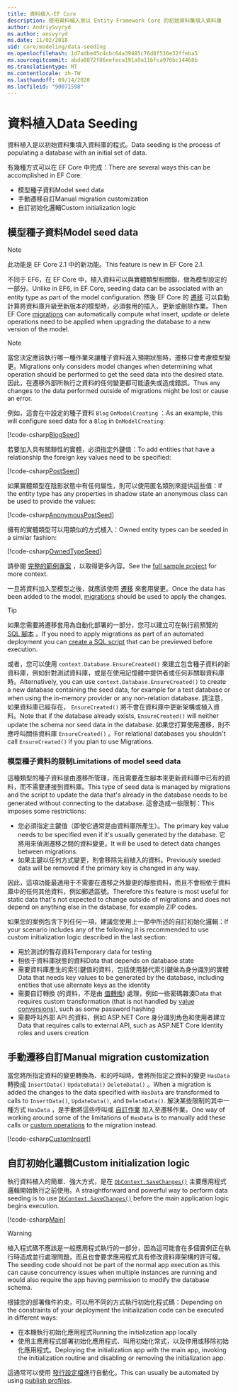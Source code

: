 ```yaml
---
title: 資料植入-EF Core
description: 使用資料植入來以 Entity Framework Core 的初始資料集填入資料庫
author: AndriySvyryd
ms.author: ansvyryd
ms.date: 11/02/2018
uid: core/modeling/data-seeding
ms.openlocfilehash: 1d7adbe45c4cbc64a39485c76d8f516e32ffeba5
ms.sourcegitcommit: abda0872f86eefeca191a9a11bfca976bc14468b
ms.translationtype: MT
ms.contentlocale: zh-TW
ms.lasthandoff: 09/14/2020
ms.locfileid: "90071598"
---
```

# <a name="data-seeding"></a><span data-ttu-id="ad625-103">資料植入</span><span class="sxs-lookup"><span data-stu-id="ad625-103">Data Seeding</span></span>

<span data-ttu-id="ad625-104">資料植入是以初始資料集填入資料庫的程式。</span><span class="sxs-lookup"><span data-stu-id="ad625-104">Data seeding is the process of populating a database with an initial set of data.</span></span>

<span data-ttu-id="ad625-105">有幾種方式可以在 EF Core 中完成：</span><span class="sxs-lookup"><span data-stu-id="ad625-105">There are several ways this can be accomplished in EF Core:</span></span>

* <span data-ttu-id="ad625-106">模型種子資料</span><span class="sxs-lookup"><span data-stu-id="ad625-106">Model seed data</span></span>
* <span data-ttu-id="ad625-107">手動遷移自訂</span><span class="sxs-lookup"><span data-stu-id="ad625-107">Manual migration customization</span></span>
* <span data-ttu-id="ad625-108">自訂初始化邏輯</span><span class="sxs-lookup"><span data-stu-id="ad625-108">Custom initialization logic</span></span>

## <a name="model-seed-data"></a><span data-ttu-id="ad625-109">模型種子資料</span><span class="sxs-lookup"><span data-stu-id="ad625-109">Model seed data</span></span>

> [!NOTE]
> <span data-ttu-id="ad625-110">此功能是 EF Core 2.1 中的新功能。</span><span class="sxs-lookup"><span data-stu-id="ad625-110">This feature is new in EF Core 2.1.</span></span>

<span data-ttu-id="ad625-111">不同于 EF6，在 EF Core 中，植入資料可以與實體類型相關聯，做為模型設定的一部分。</span><span class="sxs-lookup"><span data-stu-id="ad625-111">Unlike in EF6, in EF Core, seeding data can be associated with an entity type as part of the model configuration.</span></span> <span data-ttu-id="ad625-112">然後 EF Core 的 [遷移](xref:core/managing-schemas/migrations/index) 可以自動計算將資料庫升級至新版本的模型時，必須套用的插入、更新或刪除作業。</span><span class="sxs-lookup"><span data-stu-id="ad625-112">Then EF Core [migrations](xref:core/managing-schemas/migrations/index) can automatically compute what insert, update or delete operations need to be applied when upgrading the database to a new version of the model.</span></span>

> [!NOTE]
> <span data-ttu-id="ad625-113">當您決定應該執行哪一種作業來讓種子資料進入預期狀態時，遷移只會考慮模型變更。</span><span class="sxs-lookup"><span data-stu-id="ad625-113">Migrations only considers model changes when determining what operation should be performed to get the seed data into the desired state.</span></span> <span data-ttu-id="ad625-114">因此，在遷移外部所執行之資料的任何變更都可能遺失或造成錯誤。</span><span class="sxs-lookup"><span data-stu-id="ad625-114">Thus any changes to the data performed outside of migrations might be lost or cause an error.</span></span>

<span data-ttu-id="ad625-115">例如，這會在中設定的種子資料 `Blog` `OnModelCreating` ：</span><span class="sxs-lookup"><span data-stu-id="ad625-115">As an example, this will configure seed data for a `Blog` in `OnModelCreating`:</span></span>

[!code-csharp[BlogSeed](../../../samples/core/Modeling/DataSeeding/DataSeedingContext.cs?name=BlogSeed)]

<span data-ttu-id="ad625-116">若要加入具有關聯性的實體，必須指定外鍵值：</span><span class="sxs-lookup"><span data-stu-id="ad625-116">To add entities that have a relationship the foreign key values need to be specified:</span></span>

[!code-csharp[PostSeed](../../../samples/core/Modeling/DataSeeding/DataSeedingContext.cs?name=PostSeed)]

<span data-ttu-id="ad625-117">如果實體類型在陰影狀態中有任何屬性，則可以使用匿名類別來提供這些值：</span><span class="sxs-lookup"><span data-stu-id="ad625-117">If the entity type has any properties in shadow state an anonymous class can be used to provide the values:</span></span>

[!code-csharp[AnonymousPostSeed](../../../samples/core/Modeling/DataSeeding/DataSeedingContext.cs?name=AnonymousPostSeed)]

<span data-ttu-id="ad625-118">擁有的實體類型可以用類似的方式植入：</span><span class="sxs-lookup"><span data-stu-id="ad625-118">Owned entity types can be seeded in a similar fashion:</span></span>

[!code-csharp[OwnedTypeSeed](../../../samples/core/Modeling/DataSeeding/DataSeedingContext.cs?name=OwnedTypeSeed)]

<span data-ttu-id="ad625-119">請參閱 [完整的範例專案](https://github.com/dotnet/EntityFramework.Docs/tree/master/samples/core/Modeling/DataSeeding) ，以取得更多內容。</span><span class="sxs-lookup"><span data-stu-id="ad625-119">See the [full sample project](https://github.com/dotnet/EntityFramework.Docs/tree/master/samples/core/Modeling/DataSeeding) for more context.</span></span>

<span data-ttu-id="ad625-120">一旦將資料加入至模型之後，就應該使用 [遷移](xref:core/managing-schemas/migrations/index) 來套用變更。</span><span class="sxs-lookup"><span data-stu-id="ad625-120">Once the data has been added to the model, [migrations](xref:core/managing-schemas/migrations/index) should be used to apply the changes.</span></span>

> [!TIP]
> <span data-ttu-id="ad625-121">如果您需要將遷移套用為自動化部署的一部分，您可以建立可在執行前預覽的 [SQL 腳本](xref:core/managing-schemas/migrations/index#generate-sql-scripts) 。</span><span class="sxs-lookup"><span data-stu-id="ad625-121">If you need to apply migrations as part of an automated deployment you can [create a SQL script](xref:core/managing-schemas/migrations/index#generate-sql-scripts) that can be previewed before execution.</span></span>

<span data-ttu-id="ad625-122">或者，您可以使用 `context.Database.EnsureCreated()` 來建立包含種子資料的新資料庫，例如針對測試資料庫，或是在使用記憶體中提供者或任何非關聯資料庫時。</span><span class="sxs-lookup"><span data-stu-id="ad625-122">Alternatively, you can use `context.Database.EnsureCreated()` to create a new database containing the seed data, for example for a test database or when using the in-memory provider or any non-relation database.</span></span> <span data-ttu-id="ad625-123">請注意，如果資料庫已經存在， `EnsureCreated()` 將不會在資料庫中更新架構或植入資料。</span><span class="sxs-lookup"><span data-stu-id="ad625-123">Note that if the database already exists, `EnsureCreated()` will neither update the schema nor seed data in the database.</span></span> <span data-ttu-id="ad625-124">如果您打算使用遷移，則不應呼叫關係資料庫 `EnsureCreated()` 。</span><span class="sxs-lookup"><span data-stu-id="ad625-124">For relational databases you shouldn't call `EnsureCreated()` if you plan to use Migrations.</span></span>

### <a name="limitations-of-model-seed-data"></a><span data-ttu-id="ad625-125">模型種子資料的限制</span><span class="sxs-lookup"><span data-stu-id="ad625-125">Limitations of model seed data</span></span>

<span data-ttu-id="ad625-126">這種類型的種子資料是由遷移所管理，而且需要產生腳本來更新資料庫中已有的資料，而不需要連接到資料庫。</span><span class="sxs-lookup"><span data-stu-id="ad625-126">This type of seed data is managed by migrations and the script to update the data that's already in the database needs to be generated without connecting to the database.</span></span> <span data-ttu-id="ad625-127">這會造成一些限制：</span><span class="sxs-lookup"><span data-stu-id="ad625-127">This imposes some restrictions:</span></span>

* <span data-ttu-id="ad625-128">您必須指定主鍵值（即使它通常是由資料庫所產生）。</span><span class="sxs-lookup"><span data-stu-id="ad625-128">The primary key value needs to be specified even if it's usually generated by the database.</span></span> <span data-ttu-id="ad625-129">它將用來偵測遷移之間的資料變更。</span><span class="sxs-lookup"><span data-stu-id="ad625-129">It will be used to detect data changes between migrations.</span></span>
* <span data-ttu-id="ad625-130">如果主鍵以任何方式變更，則會移除先前植入的資料。</span><span class="sxs-lookup"><span data-stu-id="ad625-130">Previously seeded data will be removed if the primary key is changed in any way.</span></span>

<span data-ttu-id="ad625-131">因此，這項功能最適用于不需要在遷移之外變更的靜態資料，而且不會相依于資料庫中的任何其他資料，例如郵遞區號。</span><span class="sxs-lookup"><span data-stu-id="ad625-131">Therefore this feature is most useful for static data that's not expected to change outside of migrations and does not depend on anything else in the database, for example ZIP codes.</span></span>

<span data-ttu-id="ad625-132">如果您的案例包含下列任何一項，建議您使用上一節中所述的自訂初始化邏輯：</span><span class="sxs-lookup"><span data-stu-id="ad625-132">If your scenario includes any of the following it is recommended to use custom initialization logic described in the last section:</span></span>

* <span data-ttu-id="ad625-133">用於測試的暫存資料</span><span class="sxs-lookup"><span data-stu-id="ad625-133">Temporary data for testing</span></span>
* <span data-ttu-id="ad625-134">相依于資料庫狀態的資料</span><span class="sxs-lookup"><span data-stu-id="ad625-134">Data that depends on database state</span></span>
* <span data-ttu-id="ad625-135">需要資料庫產生的索引鍵值的資料，包括使用替代索引鍵做為身分識別的實體</span><span class="sxs-lookup"><span data-stu-id="ad625-135">Data that needs key values to be generated by the database, including entities that use alternate keys as the identity</span></span>
* <span data-ttu-id="ad625-136">需要自訂轉換 (的資料，不是由 [值轉換](xref:core/modeling/value-conversions)) 處理，例如一些密碼雜湊</span><span class="sxs-lookup"><span data-stu-id="ad625-136">Data that requires custom transformation (that is not handled by [value conversions](xref:core/modeling/value-conversions)), such as some password hashing</span></span>
* <span data-ttu-id="ad625-137">需要呼叫外部 API 的資料，例如 ASP.NET Core 身分識別角色和使用者建立</span><span class="sxs-lookup"><span data-stu-id="ad625-137">Data that requires calls to external API, such as ASP.NET Core Identity roles and users creation</span></span>

## <a name="manual-migration-customization"></a><span data-ttu-id="ad625-138">手動遷移自訂</span><span class="sxs-lookup"><span data-stu-id="ad625-138">Manual migration customization</span></span>

<span data-ttu-id="ad625-139">當您將所指定資料的變更轉換為、和的呼叫時，會將所指定之資料的變更 `HasData` 轉換成 `InsertData()` `UpdateData()` `DeleteData()` 。</span><span class="sxs-lookup"><span data-stu-id="ad625-139">When a migration is added the changes to the data specified with `HasData` are transformed to calls to `InsertData()`, `UpdateData()`, and `DeleteData()`.</span></span> <span data-ttu-id="ad625-140">解決某些限制的其中一種方式 `HasData` ，是手動將這些呼叫或 [自訂作業](xref:core/managing-schemas/migrations/operations) 加入至遷移作業。</span><span class="sxs-lookup"><span data-stu-id="ad625-140">One way of working around some of the limitations of `HasData` is to manually add these calls or [custom operations](xref:core/managing-schemas/migrations/operations) to the migration instead.</span></span>

[!code-csharp[CustomInsert](../../../samples/core/Modeling/DataSeeding/Migrations/20181102235626_Initial.cs?name=CustomInsert)]

## <a name="custom-initialization-logic"></a><span data-ttu-id="ad625-141">自訂初始化邏輯</span><span class="sxs-lookup"><span data-stu-id="ad625-141">Custom initialization logic</span></span>

<span data-ttu-id="ad625-142">執行資料植入的簡單、強大方式，是在 [`DbContext.SaveChanges()`](xref:core/saving/index) 主要應用程式邏輯開始執行之前使用。</span><span class="sxs-lookup"><span data-stu-id="ad625-142">A straightforward and powerful way to perform data seeding is to use [`DbContext.SaveChanges()`](xref:core/saving/index) before the main application logic begins execution.</span></span>

[!code-csharp[Main](../../../samples/core/Modeling/DataSeeding/Program.cs?name=CustomSeeding)]

> [!WARNING]
> <span data-ttu-id="ad625-143">植入程式碼不應該是一般應用程式執行的一部分，因為這可能會在多個實例正在執行時造成並行處理問題，而且也會要求應用程式具有修改資料庫架構的許可權。</span><span class="sxs-lookup"><span data-stu-id="ad625-143">The seeding code should not be part of the normal app execution as this can cause concurrency issues when multiple instances are running and would also require the app having permission to modify the database schema.</span></span>

<span data-ttu-id="ad625-144">根據您的部署條件約束，可以用不同的方式執行初始化程式碼：</span><span class="sxs-lookup"><span data-stu-id="ad625-144">Depending on the constraints of your deployment the initialization code can be executed in different ways:</span></span>

* <span data-ttu-id="ad625-145">在本機執行初始化應用程式</span><span class="sxs-lookup"><span data-stu-id="ad625-145">Running the initialization app locally</span></span>
* <span data-ttu-id="ad625-146">使用主應用程式部署初始化應用程式、叫用初始化常式，以及停用或移除初始化應用程式。</span><span class="sxs-lookup"><span data-stu-id="ad625-146">Deploying the initialization app with the main app, invoking the initialization routine and disabling or removing the initialization app.</span></span>

<span data-ttu-id="ad625-147">這通常可以使用 [發行設定檔](/aspnet/core/host-and-deploy/visual-studio-publish-profiles)進行自動化。</span><span class="sxs-lookup"><span data-stu-id="ad625-147">This can usually be automated by using [publish profiles](/aspnet/core/host-and-deploy/visual-studio-publish-profiles).</span></span>
